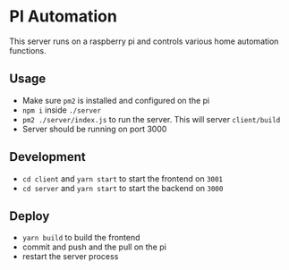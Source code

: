 # PI Automation

This server runs on a raspberry pi and controls various home automation functions.

## Usage
* Make sure `pm2` is installed and configured on the pi
* `npm i` inside `./server`
* `pm2 ./server/index.js` to run the server. This will server `client/build`
* Server should be running on port 3000

## Development
* `cd client` and `yarn start` to start the frontend on `3001`
* `cd server` and `yarn start` to start the backend on `3000`

## Deploy
* `yarn build` to build the frontend
* commit and push and the pull on the pi
* restart the server process